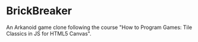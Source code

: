 # BrickBreaker
An Arkanoid game clone following the course  "How to Program Games: Tile Classics in JS for HTML5 Canvas".
